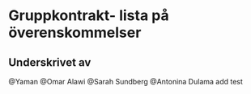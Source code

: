 # Gruppkontrakt- lista på överenskommelser

## Underskrivet av

@Yaman
@Omar Alawi
@Sarah Sundberg
@Antonina Dulama
add test
